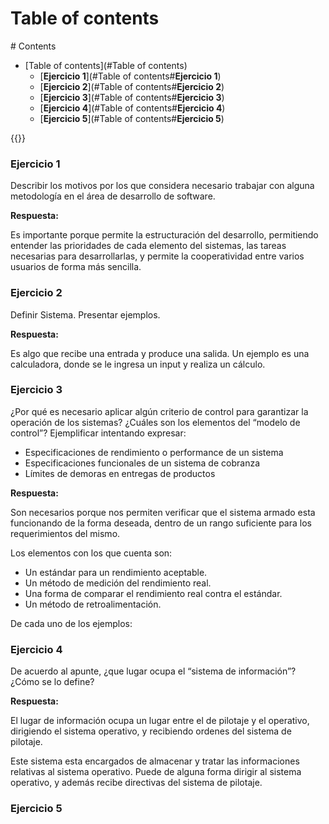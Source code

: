 # Table of contents
<div class='hidden'>
# Contents

- [Table of contents](#Table of contents)
    - [**Ejercicio 1**](#Table of contents#**Ejercicio 1**)
    - [**Ejercicio 2**](#Table of contents#**Ejercicio 2**)
    - [**Ejercicio 3**](#Table of contents#**Ejercicio 3**)
    - [**Ejercicio 4**](#Table of contents#**Ejercicio 4**)
    - [**Ejercicio 5**](#Table of contents#**Ejercicio 5**)

</div>
{{<toc>}}


### **Ejercicio 1** 
Describir los motivos por los que considera necesario trabajar con alguna
metodología en el área de desarrollo de software.

**Respuesta:** 

Es importante porque permite la estructuración del desarrollo, permitiendo
entender las prioridades de cada elemento del sistemas, las tareas necesarias
para desarrollarlas, y permite la cooperatividad entre varios usuarios de forma
más sencilla.

### **Ejercicio 2**

Definir Sistema. Presentar ejemplos.

**Respuesta:** 

Es algo que recibe una entrada y produce una salida. Un ejemplo es una
calculadora, donde se le ingresa un input y realiza un cálculo.

### **Ejercicio 3**

¿Por qué es necesario aplicar algún criterio de control para garantizar la
operación de los sistemas? ¿Cuáles son los elementos del “modelo de control”?
Ejemplificar intentando expresar:
- Especificaciones de rendimiento o performance de un sistema
- Especificaciones funcionales de un sistema de cobranza
- Límites de demoras en entregas de productos

**Respuesta:** 

Son necesarios porque nos permiten verificar que el sistema armado esta
funcionando de la forma deseada, dentro de un rango suficiente para los
requerimientos del mismo.

Los elementos con los que cuenta son:
- Un estándar para un rendimiento aceptable.
- Un método de medición del rendimiento real.
- Una forma de comparar el rendimiento real contra el estándar.
- Un método de retroalimentación.

De cada uno de los ejemplos:


### **Ejercicio 4** 

De acuerdo al apunte, ¿que lugar ocupa el “sistema de información”? ¿Cómo se lo
define?

**Respuesta:** 

El lugar de información ocupa un lugar entre el de pilotaje y el operativo,
dirigiendo el sistema operativo, y recibiendo ordenes del sistema de pilotaje.

Este sistema esta encargados de almacenar y tratar las informaciones relativas
al sistema operativo. Puede de alguna forma dirigir al sistema operativo, y
además recibe directivas del sistema de pilotaje.

### **Ejercicio 5** 


